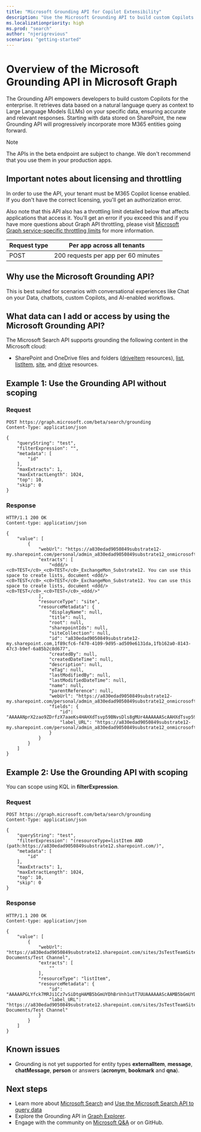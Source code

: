 ```yaml
---
title: "Microsoft Grounding API for Copilot Extensibility"
description: "Use the Microsoft Grounding API to build custom Copilots for the enterprise grounded in M365 data."
ms.localizationpriority: high
ms.prod: "search"
author: "njerigrevious"
scenarios: "getting-started"
---        
```


# Overview of the Microsoft Grounding API in Microsoft Graph

The Grounding API empowers developers to build custom Copilots for the enterprise. It retrieves data based on a natural language query as context to Large Language Models (LLMs) on your specific data, ensuring accurate and relevant responses. Starting with data stored on SharePoint, the new Grounding API will progressively incorporate more M365 entities going forward. 

> [!NOTE]
> The APIs in the beta endpoint are subject to change. We don't recommend that you use them in your production apps.

<!-- markdownlint-disable MD026 -->
## Important notes about licensing and throttling

In order to use the API, your tenant must be M365 Copilot license enabled. If you don't have the correct licensing, you'll get an authorization error. 

Also note that this API also has a throttling limit detailed below that affects applications that access it. You'll get an error if you exceed this and if you have more questions about Graph API throttling, please visit [Microsoft Graph service-specific throttling limits](/graph/throttling-limits) for more information.

| Request type | Per app across all tenants      |
|--------------|---------------------------------|
| POST         | 200 requests per app per 60 minutes  |

## Why use the Microsoft Grounding API?

This is best suited for scenarios with conversational experiences like Chat on your Data, chatbots, custom Copilots, and AI-enabled workflows. 

## What data can I add or access by using the Microsoft Grounding API?

The Microsoft Search API supports grounding the following content in the Microsoft cloud: 

- SharePoint and OneDrive files and folders ([driveItem](/graph/api/resources/driveitem) resources), [list](/graph/api/resources/list), [listItem](/graph/api/resources/listitem), [site](/graph/api/resources/site), and [drive](/graph/api/resources/drive) resources.

## Example 1: Use the Grounding API without scoping

### Request

```HTTP
POST https://graph.microsoft.com/beta/search/grounding
Content-Type: application/json

{
    "queryString": "test",
    "filterExpression": "",
    "metadata": [
        "id"
    ],
    "maxExtracts": 1,
    "maxExtractLength": 1024,
    "top": 10,
    "skip": 0
}
```

### Response

```HTTP
HTTP/1.1 200 OK
Content-type: application/json

{
    "value": [
        {
            "webUrl": "https://a830edad9050849substrate12-my.sharepoint.com/personal/admin_a830edad9050849substrate12_onmicrosoft_com",
            "extracts": [
                "<ddd/><c0>TEST</c0>_<c0>TEST</c0>_ExchangeMon_Substrate12. You can use this space to create lists, document <ddd/><c0>TEST</c0>_<c0>TEST</c0>_ExchangeMon_Substrate12. You can use this space to create lists, document <ddd/><c0>TEST</c0>_<c0>TEST</c0>_<ddd/>"
            ],
            "resourceType": "site",
            "resourceMetadata": {
                "displayName": null,
                "title": null,
                "root": null,
                "sharepointIds": null,
                "siteCollection": null,
                "id": "a830edad9050849substrate12-my.sharepoint.com,1f89cfc6-f470-4109-9d95-ad509e6131da,1fb162a0-8143-47c3-b9ef-6a85b2c8d677",
                "createdBy": null,
                "createdDateTime": null,
                "description": null,
                "eTag": null,
                "lastModifiedBy": null,
                "lastModifiedDateTime": null,
                "name": null,
                "parentReference": null,
                "webUrl": "https://a830edad9050849substrate12-my.sharepoint.com/personal/admin_a830edad9050849substrate12_onmicrosoft_com",
                "fields": {
                    "id": "AAAAANprX2zao9ZDrfzX7aaeKs4HAHXdTsvp59BNvsDls8gMUr4AAAAAAScAAHXdTsvp59BNvsDls8gMUr4AAAHUOgoAAA2",
                    "label_URL": "https://a830edad9050849substrate12-my.sharepoint.com/personal/admin_a830edad9050849substrate12_onmicrosoft_com"
                }
            }
        }
    ]
}
```

## Example 2: Use the Grounding API with scoping
You can scope using KQL in **filterExpression**.

### Request

```HTTP
POST https://graph.microsoft.com/beta/search/grounding
Content-Type: application/json

{
    "queryString": "test",
    "filterExpression": "(resourceType=listItem AND (path:https://a830edad9050849substrate12.sharepoint.com/)",
    "metadata": [
        "id"
    ],
    "maxExtracts": 1,
    "maxExtractLength": 1024,
    "top": 10,
    "skip": 0
}
```

### Response

```HTTP
HTTP/1.1 200 OK
Content-type: application/json

{
    "value": [
        {
            "webUrl": "https://a830edad9050849substrate12.sharepoint.com/sites/3sTestTeamSite/Shared Documents/Test Channel",
            "extracts": [
                ""
            ],
            "resourceType": "listItem",
            "resourceMetadata": {
                "id": "AAAAAPGLYfck7MRJi1Cz7vSiDtgHAMB5bGmUYDhBrVnh1utT7UUAAAAAAScAAMB5bGmUYDhBrVnh1utT7UUAAAKPRHgAAA2",
                "label_URL": "https://a830edad9050849substrate12.sharepoint.com/sites/3sTestTeamSite/Shared Documents/Test Channel"
            }
        }
    ]
}
```

## Known issues

- Grounding is not yet supported for entity types **externalItem**, **message**, **chatMessage**, **person** or answers (**acronym**, **bookmark** and **qna**). 

## Next steps

- Learn more about [Microsoft Search](/microsoftsearch/) and [Use the Microsoft Search API to query data](/graph/api/resources/search-api-overview)
- Explore the Grounding API in [Graph Explorer](https://developer.microsoft.com/graph/graph-explorer).
- Engage with the community on [Microsoft Q&A](/answers/products/m365#microsoft-graph) or on GitHub.

